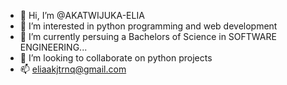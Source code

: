 - 👋 Hi, I’m @AKATWIJUKA-ELIA
- 👀 I’m interested in python programming and web development
- 🌱 I’m currently persuing a Bachelors of Science in SOFTWARE ENGINEERING...
- 💞️ I’m looking to collaborate on python projects
- 📫 eliaakjtrnq@gmail.com

<!---
AKATWIJUKA-ELIA/AKATWIJUKA-ELIA is a ✨ special ✨ repository because its `README.md` (this file) appears on your GitHub profile.
You can click the Preview link to take a look at your changes.
--->
